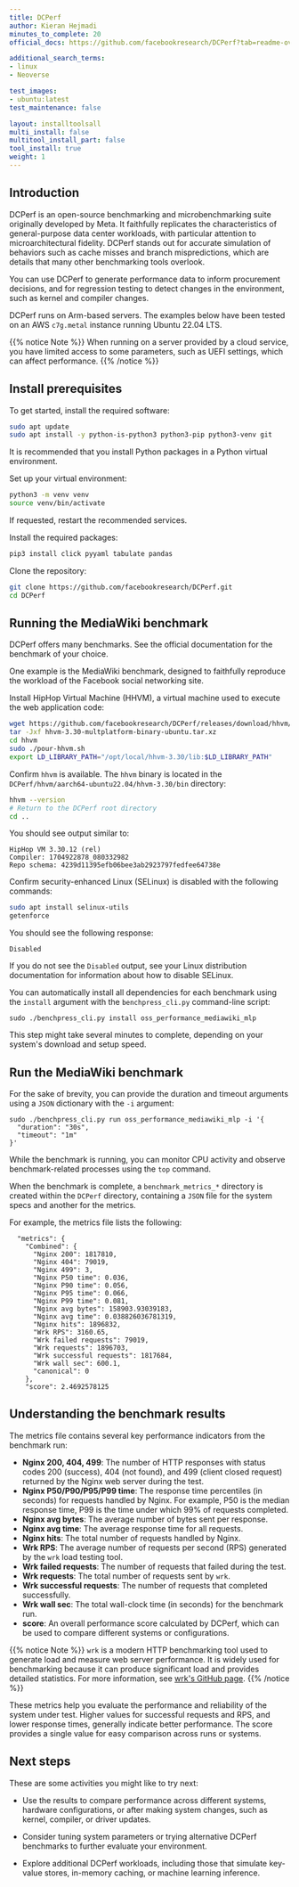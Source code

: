 ```yaml
---
title: DCPerf
author: Kieran Hejmadi
minutes_to_complete: 20
official_docs: https://github.com/facebookresearch/DCPerf?tab=readme-ov-file#install-and-run-benchmarks

additional_search_terms:
- linux
- Neoverse

test_images:
- ubuntu:latest
test_maintenance: false

layout: installtoolsall
multi_install: false
multitool_install_part: false
tool_install: true
weight: 1
---
```


## Introduction

DCPerf is an open-source benchmarking and microbenchmarking suite originally developed by Meta. It faithfully replicates the characteristics of general-purpose data center workloads, with particular attention to microarchitectural fidelity. DCPerf stands out for accurate simulation of behaviors such as cache misses and branch mispredictions, which are details that many other benchmarking tools overlook.

You can use DCPerf to generate performance data to inform procurement decisions, and for regression testing to detect changes in the environment, such as kernel and compiler changes.

DCPerf runs on Arm-based servers. The examples below have been tested on an AWS `c7g.metal` instance running Ubuntu 22.04 LTS.

{{% notice Note %}}
When running on a server provided by a cloud service, you have limited access to some parameters, such as UEFI settings, which can affect performance.
{{% /notice %}}

## Install prerequisites

To get started, install the required software:

```bash
sudo apt update
sudo apt install -y python-is-python3 python3-pip python3-venv git
```

It is recommended that you install Python packages in a Python virtual environment.

Set up your virtual environment:

```bash
python3 -m venv venv
source venv/bin/activate
```
If requested, restart the recommended services.

Install the required packages:

```bash
pip3 install click pyyaml tabulate pandas
```

Clone the repository:

```bash
git clone https://github.com/facebookresearch/DCPerf.git
cd DCPerf
```

## Running the MediaWiki benchmark

DCPerf offers many benchmarks. See the official documentation for the benchmark of your choice.

One example is the MediaWiki benchmark, designed to faithfully reproduce the workload of the Facebook social networking site.

Install HipHop Virtual Machine (HHVM), a virtual machine used to execute the web application code:

```bash
wget https://github.com/facebookresearch/DCPerf/releases/download/hhvm/hhvm-3.30-multplatform-binary-ubuntu.tar.xz
tar -Jxf hhvm-3.30-multplatform-binary-ubuntu.tar.xz
cd hhvm
sudo ./pour-hhvm.sh
export LD_LIBRARY_PATH="/opt/local/hhvm-3.30/lib:$LD_LIBRARY_PATH"
```

Confirm `hhvm` is available. The `hhvm` binary is located in the `DCPerf/hhvm/aarch64-ubuntu22.04/hhvm-3.30/bin` directory:

```bash
hhvm --version
# Return to the DCPerf root directory
cd ..
```

You should see output similar to:

```output
HipHop VM 3.30.12 (rel)
Compiler: 1704922878_080332982
Repo schema: 4239d11395efb06bee3ab2923797fedfee64738e
```

Confirm security-enhanced Linux (SELinux) is disabled with the following commands:

```bash
sudo apt install selinux-utils
getenforce
```

You should see the following response:

```output
Disabled
```

If you do not see the `Disabled` output, see your Linux distribution documentation for information about how to disable SELinux.

You can automatically install all dependencies for each benchmark using the `install` argument with the `benchpress_cli.py` command-line script:

```console
sudo ./benchpress_cli.py install oss_performance_mediawiki_mlp
```

This step might take several minutes to complete, depending on your system's download and setup speed.

## Run the MediaWiki benchmark

For the sake of brevity, you can provide the duration and timeout arguments using a `JSON` dictionary with the `-i` argument:

```console
sudo ./benchpress_cli.py run oss_performance_mediawiki_mlp -i '{
  "duration": "30s",
  "timeout": "1m"
}'
```

While the benchmark is running, you can monitor CPU activity and observe benchmark-related processes using the `top` command.

When the benchmark is complete, a `benchmark_metrics_*` directory is created within the `DCPerf` directory, containing a `JSON` file for the system specs and another for the metrics.

For example, the metrics file lists the following:

```output
  "metrics": {
    "Combined": {
      "Nginx 200": 1817810,
      "Nginx 404": 79019,
      "Nginx 499": 3,
      "Nginx P50 time": 0.036,
      "Nginx P90 time": 0.056,
      "Nginx P95 time": 0.066,
      "Nginx P99 time": 0.081,
      "Nginx avg bytes": 158903.93039183,
      "Nginx avg time": 0.038826036781319,
      "Nginx hits": 1896832,
      "Wrk RPS": 3160.65,
      "Wrk failed requests": 79019,
      "Wrk requests": 1896703,
      "Wrk successful requests": 1817684,
      "Wrk wall sec": 600.1,
      "canonical": 0
    },
    "score": 2.4692578125
```

## Understanding the benchmark results

The metrics file contains several key performance indicators from the benchmark run:


- **Nginx 200, 404, 499**: The number of HTTP responses with status codes 200 (success), 404 (not found), and 499 (client closed request) returned by the Nginx web server during the test.
- **Nginx P50/P90/P95/P99 time**: The response time percentiles (in seconds) for requests handled by Nginx. For example, P50 is the median response time, P99 is the time under which 99% of requests completed.
- **Nginx avg bytes**: The average number of bytes sent per response.
- **Nginx avg time**: The average response time for all requests.
- **Nginx hits**: The total number of requests handled by Nginx.
- **Wrk RPS**: The average number of requests per second (RPS) generated by the `wrk` load testing tool.
- **Wrk failed requests**: The number of requests that failed during the test.
- **Wrk requests**: The total number of requests sent by `wrk`.
- **Wrk successful requests**: The number of requests that completed successfully.
- **Wrk wall sec**: The total wall-clock time (in seconds) for the benchmark run.
- **score**: An overall performance score calculated by DCPerf, which can be used to compare different systems or configurations.

{{% notice Note %}}
 `wrk` is a modern HTTP benchmarking tool used to generate load and measure web server performance. It is widely used for benchmarking because it can produce significant load and provides detailed statistics. For more information, see [wrk's GitHub page](https://github.com/wg/wrk).
{{% /notice %}}

These metrics help you evaluate the performance and reliability of the system under test. Higher values for successful requests and RPS, and lower response times, generally indicate better performance. The score provides a single value for easy comparison across runs or systems.

## Next steps

These are some activities you might like to try next:

* Use the results to compare performance across different systems, hardware configurations, or after making system changes, such as kernel, compiler, or driver updates.

* Consider tuning system parameters or trying alternative DCPerf benchmarks to further evaluate your environment.

* Explore additional DCPerf workloads, including those that simulate key-value stores, in-memory caching, or machine learning inference.
